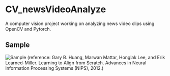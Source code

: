 # CV_newsVideoAnalyze
A computer vision project working on analyzing news video clips using OpenCV and Pytorch. 

## Sample
![Sample](https://puu.sh/DLCbA/2ad4e4f34d.jpg)
(reference: Gary B. Huang, Marwan Mattar, Honglak Lee, and Erik Learned-Miller. Learning to Align from Scratch. Advances in Neural Information Processing Systems (NIPS), 2012.)
